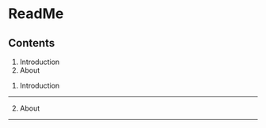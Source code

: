ReadMe
======

Contents
--------

1. Introduction
2. About

1) Introduction
---------------

2) About
--------
